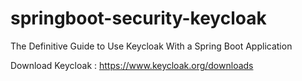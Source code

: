# springboot-security-keycloak
The Definitive Guide to Use Keycloak With a Spring Boot Application

Download Keycloak : https://www.keycloak.org/downloads

